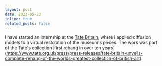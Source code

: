 ```yaml
---
layout: post
date: 2023-05-23
inline: true
related_posts: false
---
```


I have started an internship at the [Tate Britain](https://www.tate.org.uk/visit/tate-britain), where I applied diffusion models to a virtual restoration of the museum's pieces. The work was part of the Tate's collection [first rehang in over ten years] (https://www.tate.org.uk/press/press-releases/tate-britain-unveils-complete-rehang-of-the-worlds-greatest-collection-of-british-art).
